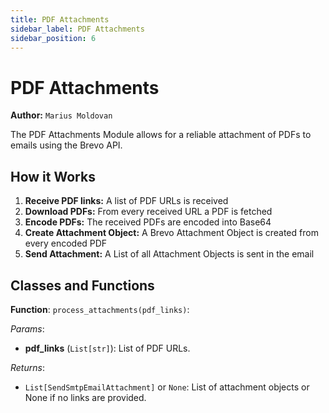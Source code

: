 ```yaml
---
title: PDF Attachments
sidebar_label: PDF Attachments
sidebar_position: 6
---
```


# PDF Attachments

**Author:** `Marius Moldovan`

The PDF Attachments Module allows for a reliable attachment of PDFs to emails using the Brevo API.

## How it Works
1. **Receive PDF links:** A list of PDF URLs is received 
2. **Download PDFs:** From every received URL a PDF is fetched
3. **Encode PDFs:** The received PDFs are encoded into Base64
4. **Create Attachment Object:** A Brevo Attachment Object is created from every encoded PDF
5. **Send Attachment:** A List of all Attachment Objects is sent in the email 

## Classes and Functions

**Function**: `process_attachments(pdf_links)`:

*Params*:
- **pdf_links** (`List[str]`): List of PDF URLs.

*Returns*:
- `List[SendSmtpEmailAttachment]` or `None`: List of attachment objects or None if no links are provided.

